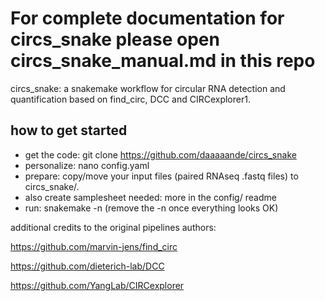 #  For complete documentation for circs_snake please open circs_snake_manual.md in this repo
circs_snake: a snakemake workflow for circular RNA detection and quantification based on find_circ, DCC and CIRCexplorer1.

## how to get started

- get the code: git clone https://github.com/daaaaande/circs_snake
- personalize: nano config.yaml
- prepare: copy/move your input files (paired RNAseq .fastq files) to circs_snake/.
- also create samplesheet needed: more in the config/ readme
- run: snakemake -n (remove the -n once everything looks OK)


additional credits to the original pipelines authors:

https://github.com/marvin-jens/find_circ

https://github.com/dieterich-lab/DCC

https://github.com/YangLab/CIRCexplorer

